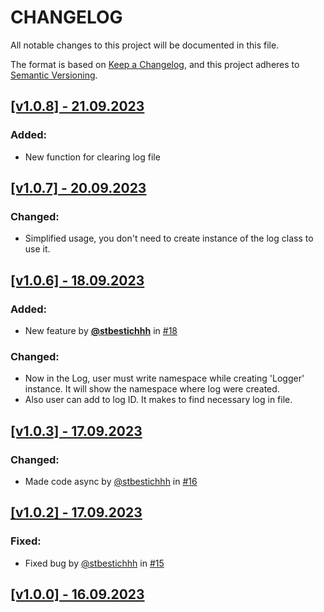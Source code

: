 # CHANGELOG

All notable changes to this project will be documented in this file.

The format is based on [Keep a Changelog](https://keepachangelog.com/en/1.0.0/),
and this project adheres to [Semantic Versioning](https://semver.org/spec/v2.0.0.html).

## [[v1.0.8] - 21.09.2023](https://github.com/stbestichhh/FileLogger-NuGet-package/releases/tag/v1.0.8)

### Added:
- New function for clearing log file

## [[v1.0.7] - 20.09.2023](https://github.com/stbestichhh/FileLogger-NuGet-package/releases/tag/v1.0.7)

### Changed:
- Simplified usage, you don't need to create instance of the log class to use it.

## [[v1.0.6] - 18.09.2023](https://github.com/stbestichhh/FileLogger-NuGet-package/releases/tag/v1.0.6)

### Added:
- New feature by **[@stbestichhh](https://github.com/stbestichhh)** in [#18](https://github.com/stbestichhh/FileLogger-NuGet-package/pull/18)

### Changed:
- Now in the Log, user must write namespace while creating 'Logger' instance. It will show the namespace where log were created.
- Also user can add to log ID. It makes to find necessary log in file.

## [[v1.0.3] - 17.09.2023](https://github.com/stbestichhh/FileLogger-NuGet-package/releases/tag/v1.0.3)

### Changed:
* Made code async by [@stbestichhh](https://github.com/stbestichhh/dotNET-LoggerService/releases/tag/v1.0.0) in [#16](https://github.com/stbestichhh/FileLogger-NuGet-package/pull/16)

## [[v1.0.2] - 17.09.2023](https://github.com/stbestichhh/FileLogger-NuGet-package/releases/tag/v1.0.2)

### Fixed:
* Fixed bug by [@stbestichhh](https://github.com/stbestichhh) in [#15](https://github.com/stbestichhh/FileLogger-NuGet-package/pull/15)

## [[v1.0.0] - 16.09.2023](https://github.com/stbestichhh/dotNET-LoggerService/releases/tag/v1.0.0)
